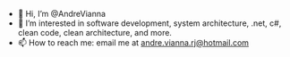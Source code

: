 - 👋 Hi, I’m @AndreVianna
- 👀 I’m interested in software development, system architecture, .net, c#, clean code, clean architecture, and more.
- 📫 How to reach me: email me at andre.vianna.rj@hotmail.com
